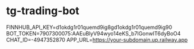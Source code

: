 # tg-trading-bot

FINNHUB_API_KEY=d1okdg1r01quemd9ig8gd1okdg1r01quemd9ig90
BOT_TOKEN=7907300075:AAEuBlyV94wyo14eKS_b7lGonwIT6dyBoO4
CHAT_ID=-4947352870
APP_URL=https://your-subdomain.up.railway.app
